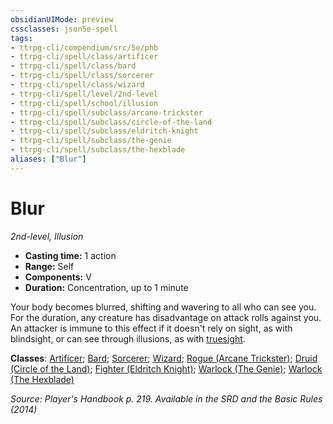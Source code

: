 ```yaml
---
obsidianUIMode: preview
cssclasses: json5e-spell
tags:
- ttrpg-cli/compendium/src/5e/phb
- ttrpg-cli/spell/class/artificer
- ttrpg-cli/spell/class/bard
- ttrpg-cli/spell/class/sorcerer
- ttrpg-cli/spell/class/wizard
- ttrpg-cli/spell/level/2nd-level
- ttrpg-cli/spell/school/illusion
- ttrpg-cli/spell/subclass/arcane-trickster
- ttrpg-cli/spell/subclass/circle-of-the-land
- ttrpg-cli/spell/subclass/eldritch-knight
- ttrpg-cli/spell/subclass/the-genie
- ttrpg-cli/spell/subclass/the-hexblade
aliases: ["Blur"]
---
```

# Blur
*2nd-level, Illusion*  

- **Casting time:** 1 action
- **Range:** Self
- **Components:** V
- **Duration:** Concentration, up to 1 minute

Your body becomes blurred, shifting and wavering to all who can see you. For the duration, any creature has disadvantage on attack rolls against you. An attacker is immune to this effect if it doesn't rely on sight, as with blindsight, or can see through illusions, as with [truesight](3-Mechanics/CLI/rules/senses.md#Truesight).

**Classes**: [Artificer](list-spells-classes-artificer); [Bard](list-spells-classes-bard); [Sorcerer](list-spells-classes-sorcerer); [Wizard](list-spells-classes-wizard); [Rogue (Arcane Trickster)](list-spells-classes-rogue-arcane-trickster); [Druid (Circle of the Land)](list-spells-classes-druid-circle-of-the-land); [Fighter (Eldritch Knight)](list-spells-classes-fighter-eldritch-knight); [Warlock (The Genie)](list-spells-classes-warlock-the-genie-tce); [Warlock (The Hexblade)](list-spells-classes-warlock-the-hexblade-xge)

*Source: Player's Handbook p. 219. Available in the <span title='Systems Reference Document (5.1)'>SRD</span> and the Basic Rules (2014)*